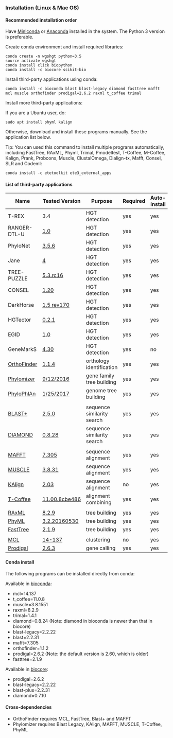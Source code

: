 ### Installation (Linux & Mac OS)

#### Recommended installation order

Have [Miniconda](https://conda.io/miniconda.html) or [Anaconda](https://anaconda.org/) installed in the system. The Python 3 version is preferable.

Create conda environment and install required libraries:
```
conda create -n wgshgt python=3.5
source activate wgshgt
conda install click biopython
conda install -c biocore scikit-bio
```

Install third-party applications using conda:
```
conda install -c bioconda blast blast-legacy diamond fasttree mafft mcl muscle orthofinder prodigal=2.6.2 raxml t_coffee trimal
```

Install more third-party applications:

If you are a Ubuntu user, do:
```
sudo apt install phyml kalign
```
Otherwise, download and install these programs manually. See the application list below.

Tip: You can used this command to install multiple programs automatically, including FastTree, RAxML, Phyml, Trimal, Pmodeltest, T-Coffee, M-Coffee, Kalign, Prank, Probcons, Muscle, ClustalOmega, Dialign-tx, Mafft, Consel, SLR and Codeml:
```
conda install -c etetoolkit ete3_external_apps
```


#### List of third-party applications

| Name | Tested Version | Purpose | Required | Auto-install | PMID |
| --- | --- | --- | --- | --- | --- |
| T-REX | 3.4 | HGT detection | yes | yes | |
| RANGER-DTL-U | [1.0](http://compbio.mit.edu/ranger-dtl/ranger-dtl-linux.tar.gz) | HGT detection | yes | yes | |
| PhyloNet | [3.5.6](http://bioinfo.cs.rice.edu/sites/bioinfo.cs.rice.edu/files/kcfinder/files/PhyloNet_3.5.6.jar) | HGT detection | yes | yes | |
| Jane | [4](https://www.cs.hmc.edu/~hadas/jane/index.html) | HGT detection | yes | yes | |
| TREE-PUZZLE | [5.3.rc16](http://www.tree-puzzle.de/tree-puzzle-5.3.rc16-linux.tar.gz) | HGT detection | yes | yes | |
| CONSEL | [1.20](http://www.sigmath.es.osaka-u.ac.jp/shimo-lab/prog/consel/pub/cnsls020.tgz) | HGT detection | yes | yes | |
| DarkHorse | [1.5 rev170](http://darkhorse.ucsd.edu/DarkHorse-1.5_rev170.tar.gz) | HGT detection | yes | yes | [17274820](https://www.ncbi.nlm.nih.gov/pubmed/17274820) |
| HGTector | [0.2.1](https://github.com/DittmarLab/HGTector/archive/wgshgt.zip) | HGT detection | yes | yes | [25159222](https://www.ncbi.nlm.nih.gov/pubmed/25159222) |
| EGID | [1.0](http://www5.esu.edu/cpsc/bioinfo/software/EGID/EGID_1.0.tar.gz) | HGT detection | yes | yes | [22355228](https://www.ncbi.nlm.nih.gov/pubmed/22355228) |
| GeneMarkS | [4.30](http://exon.gatech.edu/GeneMark/license_download.cgi) | HGT detection | yes | no | [9461475](https://www.ncbi.nlm.nih.gov/pubmed/9461475) |
| [OrthoFinder](https://github.com/davidemms/OrthoFinder) | [1.1.4](https://github.com/davidemms/OrthoFinder/releases/download/1.1.4/OrthoFinder-1.1.4.tar.gz) | orthology identification | yes | yes | [26243257](https://www.ncbi.nlm.nih.gov/pubmed/26243257) |
| [Phylomizer](https://github.com/Gabaldonlab/phylomizer) | [9/12/2016](https://github.com/Gabaldonlab/phylomizer/commit/e427a04b3d62bbac4d760fef975f6bdf5aeed44a) | gene family tree building | yes | yes | NA |
| [PhyloPhlAn](https://github.com/davidemms/OrthoFinder) | [1/25/2017](https://bitbucket.org/nsegata/phylophlan/commits/2c0e61ad820b8ff732837e98f7843afbb7ec1cda) | genome tree building | yes | yes | [23942190](https://www.ncbi.nlm.nih.gov/pubmed/23942190) |
||
| [BLAST+](https://blast.ncbi.nlm.nih.gov/Blast.cgi) | [2.5.0](ftp://ftp.ncbi.nlm.nih.gov/blast/executables/blast+/2.5.0/ncbi-blast-2.5.0+-src.tar.gz) | sequence similarity search | yes | yes | [2231712](https://www.ncbi.nlm.nih.gov/pubmed/2231712) |
| [DIAMOND](https://ab.inf.uni-tuebingen.de/software/diamond) | [0.8.28](https://github.com/bbuchfink/diamond/archive/v0.8.28.tar.gz) | sequence similarity search | yes | yes | [25402007](https://www.ncbi.nlm.nih.gov/pubmed/25402007) |
||
| [MAFFT](http://mafft.cbrc.jp/alignment/software/) | [7.305](http://mafft.cbrc.jp/alignment/software/mafft-7.305-with-extensions-src.tgz)  | sequence alignment | yes | yes | [12136088](https://www.ncbi.nlm.nih.gov/pubmed/12136088) |
| [MUSCLE](http://drive5.com/muscle/) | [3.8.31](http://www.drive5.com/muscle/downloads3.8.31/muscle3.8.31_i86linux64.tar.gz) | sequence alignment | yes | yes | [15034147](https://www.ncbi.nlm.nih.gov/pubmed/15034147) |
| [KAlign](http://www.ebi.ac.uk/Tools/msa/kalign/) | [2.03](http://msa.sbc.su.se/downloads/kalign/current.tar.gz) | sequence alignment | no | yes | [16343337](https://www.ncbi.nlm.nih.gov/pubmed/16343337) |
| [T-Coffee](http://www.tcoffee.org/) | [11.00.8cbe486](http://www.tcoffee.org/Packages/Stable/Latest/T-COFFEE_distribution_Version_11.00.8cbe486.tar.gz) | alignment combining | yes | yes | [10964570](https://www.ncbi.nlm.nih.gov/pubmed/10964570)
||
| [RAxML](http://sco.h-its.org/exelixis/web/software/raxml/index.html) | [8.2.9](https://github.com/stamatak/standard-RAxML/archive/v8.2.9.tar.gz) | tree building | yes | yes | [24451623](https://www.ncbi.nlm.nih.gov/pubmed/24451623) |
| [PhyML](http://www.atgc-montpellier.fr/phyml/) | [3.2.20160530](https://github.com/stephaneguindon/phyml/archive/v3.2.20160530.tar.gz) | tree building | yes | yes | [20525638](https://www.ncbi.nlm.nih.gov/pubmed/20525638) |
| [FastTree](http://www.microbesonline.org/fasttree/) | [2.1.9](http://www.microbesonline.org/fasttree/FastTree) | tree building | yes | yes | [20224823](https://www.ncbi.nlm.nih.gov/pubmed/20224823) |
||
| [MCL](http://micans.org/mcl/) | [14-137](http://micans.org/mcl/src/mcl-14-137.tar.gz) | clustering | no | yes | [22144159](https://www.ncbi.nlm.nih.gov/pubmed/22144159) |
| [Prodigal](http://prodigal.ornl.gov/) | [2.6.3](https://github.com/hyattpd/Prodigal/archive/v2.6.3.tar.gz) | gene calling | yes | yes | [20211023](https://www.ncbi.nlm.nih.gov/pubmed/20211023) |

#### Conda install

The following programs can be installed directly from conda:

Available in [bioconda](https://anaconda.org/bioconda):
* mcl=14.137
* t_coffee=11.0.8
* muscle=3.8.1551
* raxml=8.2.9
* trimal=1.4.1
* diamond=0.8.24 (Note: diamond in bioconda is newer than that in biocore)
* blast-legacy=2.2.22
* blast=2.2.31
* mafft=7.305
* orthofinder=1.1.2
* prodigal=2.6.2 (Note: the default version is 2.60, which is older)
* fasttree=2.1.9

Available in [biocore](https://anaconda.org/biocore):
* prodigal=2.6.2
* blast-legacy=2.2.22
* blast-plus=2.2.31
* diamond=0.7.10

#### Cross-dependencies

* OrthoFinder requires MCL, FastTree, Blast+ and MAFFT
* Phylomizer requires Blast Legacy, KAlign, MAFFT, MUSCLE, T-Coffee, PhyML
